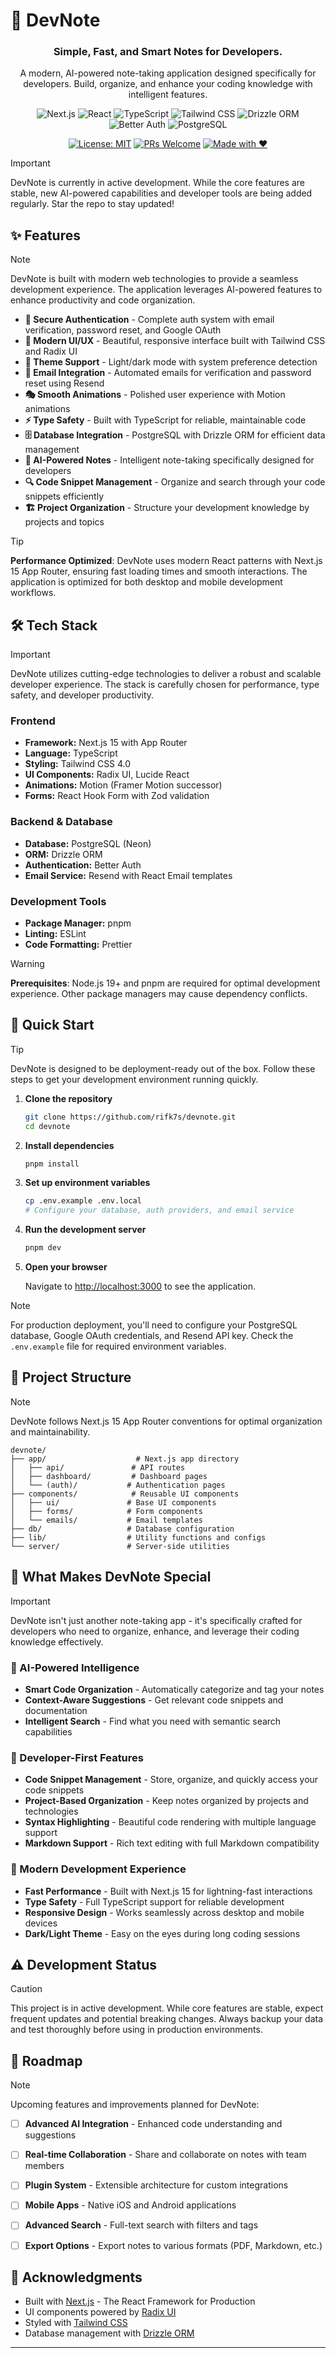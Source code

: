 # 🎇 DevNote

<div align="center">


### Simple, Fast, and Smart Notes for Developers.

A modern, AI-powered note-taking application designed specifically for developers. Build, organize, and enhance your coding knowledge with intelligent features.

![Next.js](https://img.shields.io/badge/Next.js-15.4.5-black?style=flat&logo=next.js&logoColor=white)
![React](https://img.shields.io/badge/React-19.1.0-61DAFB?style=flat&logo=react&logoColor=white)
![TypeScript](https://img.shields.io/badge/TypeScript-5.0-3178C6?style=flat&logo=typescript&logoColor=white)
![Tailwind CSS](https://img.shields.io/badge/Tailwind_CSS-4.0-06B6D4?style=flat&logo=tailwindcss&logoColor=white)
![Drizzle ORM](https://img.shields.io/badge/Drizzle_ORM-0.44.4-C5F74F?style=flat&logo=drizzle&logoColor=black)
![Better Auth](https://img.shields.io/badge/Better_Auth-1.3.4-8B5CF6?style=flat&logo=auth0&logoColor=white)
![PostgreSQL](https://img.shields.io/badge/PostgreSQL-16+-4169E1?style=flat&logo=postgresql&logoColor=white)

[![License: MIT](https://img.shields.io/badge/License-MIT-yellow.svg?style=flat)](https://opensource.org/licenses/MIT)
[![PRs Welcome](https://img.shields.io/badge/PRs-welcome-brightgreen.svg?style=flat)](http://makeapullrequest.com)
[![Made with ❤️](https://img.shields.io/badge/Made%20with-❤️-ff1744.svg?style=flat)](https://github.com/rifk7s/devnote)

</div>

> [!IMPORTANT]
> DevNote is currently in active development. While the core features are stable, new AI-powered capabilities and developer tools are being added regularly. Star the repo to stay updated!

## ✨ Features

> [!NOTE]
> DevNote is built with modern web technologies to provide a seamless development experience. The application leverages AI-powered features to enhance productivity and code organization.

- **🔐 Secure Authentication** - Complete auth system with email verification, password reset, and Google OAuth
- **🎨 Modern UI/UX** - Beautiful, responsive interface built with Tailwind CSS and Radix UI
- **🌙 Theme Support** - Light/dark mode with system preference detection
- **📧 Email Integration** - Automated emails for verification and password reset using Resend
- **🎭 Smooth Animations** - Polished user experience with Motion animations
- **⚡ Type Safety** - Built with TypeScript for reliable, maintainable code
- **🗄️ Database Integration** - PostgreSQL with Drizzle ORM for efficient data management
- **📝 AI-Powered Notes** - Intelligent note-taking specifically designed for developers
- **🔍 Code Snippet Management** - Organize and search through your code snippets efficiently
- **🏗️ Project Organization** - Structure your development knowledge by projects and topics

> [!TIP]
> **Performance Optimized**: DevNote uses modern React patterns with Next.js 15 App Router, ensuring fast loading times and smooth interactions. The application is optimized for both desktop and mobile development workflows.

## 🛠️ Tech Stack

> [!IMPORTANT]
> DevNote utilizes cutting-edge technologies to deliver a robust and scalable developer experience. The stack is carefully chosen for performance, type safety, and developer productivity.

### Frontend
- **Framework:** Next.js 15 with App Router
- **Language:** TypeScript
- **Styling:** Tailwind CSS 4.0
- **UI Components:** Radix UI, Lucide React
- **Animations:** Motion (Framer Motion successor)
- **Forms:** React Hook Form with Zod validation

### Backend & Database
- **Database:** PostgreSQL (Neon)
- **ORM:** Drizzle ORM
- **Authentication:** Better Auth
- **Email Service:** Resend with React Email templates

### Development Tools
- **Package Manager:** pnpm
- **Linting:** ESLint
- **Code Formatting:** Prettier

> [!WARNING]
> **Prerequisites**: Node.js 19+ and pnpm are required for optimal development experience. Other package managers may cause dependency conflicts.

## 🚀 Quick Start

> [!TIP]
> DevNote is designed to be deployment-ready out of the box. Follow these steps to get your development environment running quickly.

1. **Clone the repository**
   ```bash
   git clone https://github.com/rifk7s/devnote.git
   cd devnote
   ```

2. **Install dependencies**
   ```bash
   pnpm install
   ```

3. **Set up environment variables**
   ```bash
   cp .env.example .env.local
   # Configure your database, auth providers, and email service
   ```

4. **Run the development server**
   ```bash
   pnpm dev
   ```

5. **Open your browser**
   
   Navigate to [http://localhost:3000](http://localhost:3000) to see the application.

> [!NOTE]
> For production deployment, you'll need to configure your PostgreSQL database, Google OAuth credentials, and Resend API key. Check the `.env.example` file for required environment variables.

## 📝 Project Structure

> [!NOTE]
> DevNote follows Next.js 15 App Router conventions for optimal organization and maintainability.

```
devnote/
├── app/                    # Next.js app directory
│   ├── api/               # API routes
│   ├── dashboard/         # Dashboard pages
│   └── (auth)/           # Authentication pages
├── components/            # Reusable UI components
│   ├── ui/               # Base UI components
│   ├── forms/            # Form components
│   └── emails/           # Email templates
├── db/                   # Database configuration
├── lib/                  # Utility functions and configs
└── server/               # Server-side utilities
```

## 🎯 What Makes DevNote Special

> [!IMPORTANT]
> DevNote isn't just another note-taking app - it's specifically crafted for developers who need to organize, enhance, and leverage their coding knowledge effectively.

### 🧠 AI-Powered Intelligence
- **Smart Code Organization** - Automatically categorize and tag your notes
- **Context-Aware Suggestions** - Get relevant code snippets and documentation
- **Intelligent Search** - Find what you need with semantic search capabilities

### 🔧 Developer-First Features
- **Code Snippet Management** - Store, organize, and quickly access your code snippets
- **Project-Based Organization** - Keep notes organized by projects and technologies
- **Syntax Highlighting** - Beautiful code rendering with multiple language support
- **Markdown Support** - Rich text editing with full Markdown compatibility

### 🚀 Modern Development Experience
- **Fast Performance** - Built with Next.js 15 for lightning-fast interactions
- **Type Safety** - Full TypeScript support for reliable development
- **Responsive Design** - Works seamlessly across desktop and mobile devices
- **Dark/Light Theme** - Easy on the eyes during long coding sessions

## ⚠️ Development Status

> [!CAUTION]
> This project is in active development. While core features are stable, expect frequent updates and potential breaking changes. Always backup your data and test thoroughly before using in production environments.

## 🚧 Roadmap

> [!NOTE]
> Upcoming features and improvements planned for DevNote:

- [ ] **Advanced AI Integration** - Enhanced code understanding and suggestions
- [ ] **Real-time Collaboration** - Share and collaborate on notes with team members
- [ ] **Plugin System** - Extensible architecture for custom integrations
- [ ] **Mobile Apps** - Native iOS and Android applications
- [ ] **Advanced Search** - Full-text search with filters and tags
- [ ] **Export Options** - Export notes to various formats (PDF, Markdown, etc.)



## 🙏 Acknowledgments

- Built with [Next.js](https://nextjs.org/) - The React Framework for Production
- UI components powered by [Radix UI](https://radix-ui.com/)
- Styled with [Tailwind CSS](https://tailwindcss.com/)
- Database management with [Drizzle ORM](https://orm.drizzle.team/)

---




